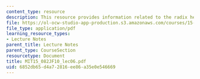 ```yaml
---
content_type: resource
description: This resource provides information related to the radix heap algorithm.
file: https://ol-ocw-studio-app-production.s3.amazonaws.com/courses/15-082j-network-optimization-fall-2010/6852db65d4a72816ee86a35e0e546669_MIT15_082JF10_lec06.pdf
file_type: application/pdf
learning_resource_types:
- Lecture Notes
parent_title: Lecture Notes
parent_type: CourseSection
resourcetype: Document
title: MIT15_082JF10_lec06.pdf
uid: 6852db65-d4a7-2816-ee86-a35e0e546669
---
```

